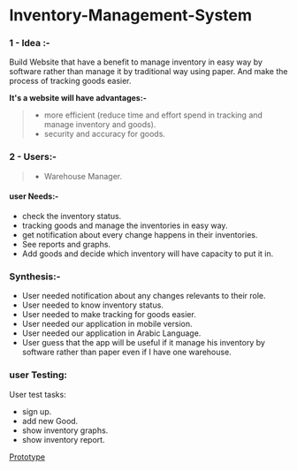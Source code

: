 # Inventory-Management-System

### 1 - Idea :-
 Build Website that have a benefit to manage inventory in easy way by software rather than manage it by traditional way using paper. And make the process of tracking goods easier.
<br>

**It's a website will have advantages:-**
>    - more efficient (reduce time and effort spend in tracking and manage inventory and goods).
>   - security and accuracy for goods.


### 2 - Users:-
> - Warehouse Manager.


####  user Needs:-
 - check the inventory status.
 - tracking goods and manage the inventories in easy way.
 - get notification about every change happens in their inventories.
 - See reports and graphs.
 - Add goods and decide which inventory will have capacity to put it in.


### Synthesis:-
- User needed notification about any changes relevants to their role.
- User needed to know inventory status.
- User needed to make tracking for goods easier.
- User needed our application in mobile version.
- User needed our application in Arabic Language.
- User guess that the app will be useful if it manage his inventory by software rather than paper even if I have one warehouse.

### user Testing:
User test tasks:
- sign up.
- add new Good.
- show inventory graphs.
- show inventory report.

<a href='https://projects.invisionapp.com/d/main#/console/12023712/253370566/preview' >Prototype</a>
